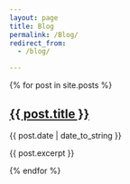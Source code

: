 ```yaml
---
layout: page
title: Blog
permalink: /Blog/
redirect_from:
  - /blog/

---
```


{% for post in site.posts %}
  <h2><a href="{{ post.url }}">{{ post.title }}</a></h2>
  <p>{{ post.date | date_to_string }}</p>
  <p>{{ post.excerpt }}</p>
{% endfor %}